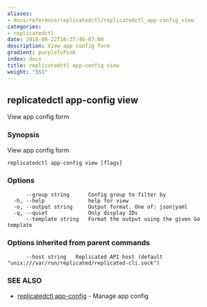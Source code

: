 ```yaml
---
aliases:
- docs/reference/replicatedctl/replicatedctl_app-config_view
categories:
- replicatedctl
date: 2018-06-22T16:37:46-07:00
description: View app config form
gradient: purpleToPink
index: docs
title: replicatedctl app-config view
weight: "551"
---
```


## replicatedctl app-config view

View app config form

### Synopsis

View app config form

```
replicatedctl app-config view [flags]
```

### Options

```
      --group string      Config group to filter by
  -h, --help              help for view
  -o, --output string     Output format. One of: json|yaml
  -q, --quiet             Only display IDs
      --template string   Format the output using the given Go template
```

### Options inherited from parent commands

```
      --host string   Replicated API host (default "unix:///var/run/replicated/replicated-cli.sock")
```

### SEE ALSO

* [replicatedctl app-config](/api/replicatedctl/replicatedctl_app-config/)	 - Manage app config

